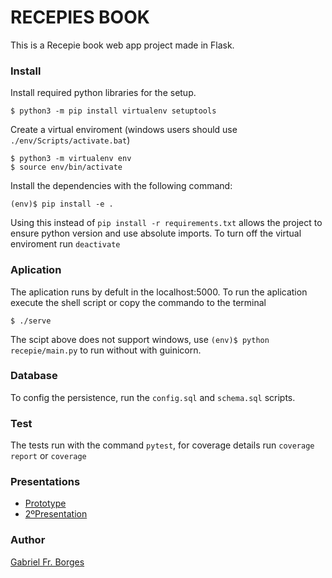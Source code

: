 # RECEPIES BOOK
This is a Recepie book web app project made in Flask.

### Install 
Install required python libraries for the setup.
```
$ python3 -m pip install virtualenv setuptools 
```
Create a virtual enviroment (windows users should use `./env/Scripts/activate.bat`)
```
$ python3 -m virtualenv env
$ source env/bin/activate
```
Install the dependencies with the following command:
```
(env)$ pip install -e .
```
Using this instead of `pip install -r requirements.txt` allows the project to ensure python version and use absolute imports.
To turn off the virtual enviroment run `deactivate`
### Aplication
The aplication runs by defult in the localhost:5000. To run the aplication execute the shell script or copy the commando to the terminal
```
$ ./serve
```
The scipt above does not support windows, use `(env)$ python recepie/main.py` to run without with guinicorn. 
### Database
To config the persistence, run the `config.sql` and `schema.sql` scripts.

### Test
The tests run with the command `pytest`, for coverage details run `coverage report` or `coverage` 

### Presentations
 * [Prototype](https://youtu.be/2MtCiCcfWuE)
 * [2ºPresentation]()
### Author
[Gabriel Fr. Borges](https://github.com/gfborges)
